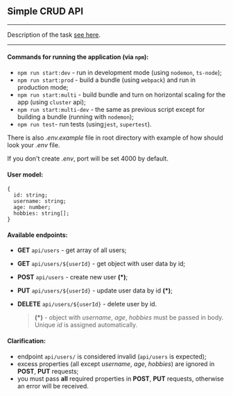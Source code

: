 ## Simple CRUD API

---

Description of the task [see here](https://github.com/AlreadyBored/nodejs-assignments/blob/main/assignments/crud-api/assignment.md).

---

#### Commands for running the application (via `npm`):

* `npm run start:dev` - run in development mode (using `nodemon`, `ts-node`);
* `npm run start:prod` - build a bundle (using `webpack`) and run in production mode;
* `npm run start:multi` - build bundle and turn on horizontal scaling for the app (using `cluster` api);
* `npm run start:multi-dev` - the same as previous script except for building a bundle (running with `nodemon`);
* `npm run test`- run tests (using`jest`, `supertest`).

There is also _.env.example_ file in root directory with example of how should look your _.env_ file.

If you don't create _.env_, port will be set 4000 by default.

#### User model:

```
{
  id: string;
  username: string;
  age: number;
  hobbies: string[];
}
```

#### Available endpoints:

* **GET** `api/users` - get array of all users;
* **GET** `api/users/${userId}` - get object with user data by id;
* **POST** `api/users` - create new user **(*)**;
* **PUT** `api/users/${userId}` - update user data by id **(*)**;
* **DELETE** `api/users/${userId}` - delete user by id.

  > **(*)** - object with _username_, _age_, _hobbies_ must be passed in body. Unique _id_ is assigned automatically.
  >

#### Clarification:

* endpoint `api/users/` is considered invalid (`api/users` is expected);
* excess properties (all except _username_, _age_, _hobbies_) are ignored in **POST**, **PUT** requests;
* you must pass **all** required properties in **POST**, **PUT** requests, otherwise an error will be received.

